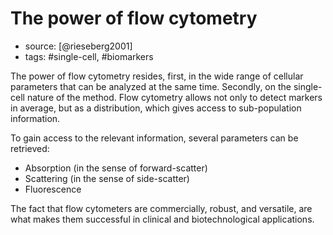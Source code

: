 # The power of flow cytometry

- source: [@rieseberg2001]
- tags: #single-cell, #biomarkers

The power of flow cytometry resides, first, in the wide range of cellular parameters that can be analyzed at the same time. Secondly, on the single-cell nature of the method. Flow cytometry allows not only to detect markers in average, but as a distribution, which gives access to sub-population information. 

To gain access to the relevant information, several parameters can be retrieved: 

- Absorption (in the sense of forward-scatter)
- Scattering (in the sense of side-scatter)
- Fluorescence

The fact that flow cytometers are commercially, robust, and versatile, are what makes them successful in clinical and biotechnological applications. 